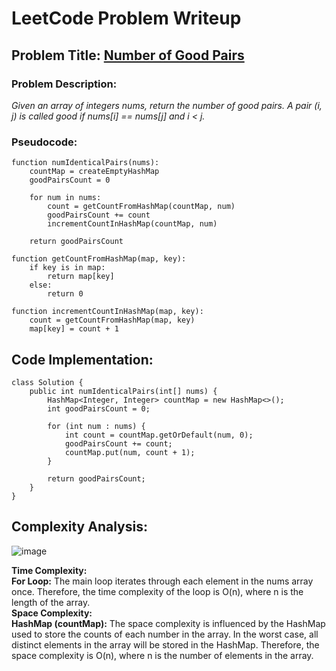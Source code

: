 

# LeetCode Problem Writeup

## Problem Title: [Number of Good Pairs](https://leetcode.com/problems/number-of-good-pairs/description/)

### Problem Description:

*Given an array of integers nums, return the number of good pairs.
A pair (i, j) is called good if nums[i] == nums[j] and i < j.*


### Pseudocode:

```plaintext
function numIdenticalPairs(nums):
    countMap = createEmptyHashMap
    goodPairsCount = 0
    
    for num in nums:
        count = getCountFromHashMap(countMap, num)
        goodPairsCount += count
        incrementCountInHashMap(countMap, num)

    return goodPairsCount

function getCountFromHashMap(map, key):
    if key is in map:
        return map[key]
    else:
        return 0

function incrementCountInHashMap(map, key):
    count = getCountFromHashMap(map, key)
    map[key] = count + 1
```

## Code Implementation:
```
class Solution {
    public int numIdenticalPairs(int[] nums) {
        HashMap<Integer, Integer> countMap = new HashMap<>();
        int goodPairsCount = 0;

        for (int num : nums) {
            int count = countMap.getOrDefault(num, 0);
            goodPairsCount += count;
            countMap.put(num, count + 1);
        }

        return goodPairsCount;
    }
}
```

## Complexity Analysis:
![image](https://github.com/UngureanuOvidiu-Costin/LeetCode/assets/102877918/e8c88a32-692e-43c3-b4ce-bbd611840d73)

**Time Complexity:** <br>
**For Loop:** The main loop iterates through each element in the nums array once. Therefore, the time complexity of the loop is O(n), where n is the length of the array.<br>
**Space Complexity:** <br>
**HashMap (countMap):** The space complexity is influenced by the HashMap used to store the counts of each number in the array. In the worst case, all distinct elements in the array will be stored in the HashMap. Therefore, the space complexity is O(n), where n is the number of elements in the array.

